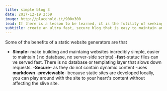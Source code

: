 ```yaml
---
title: simple blog 3
date: 2017-12-19 2:59
image: http://placehold.it/900x300
lead: If there is a lesson to be learned, it is the futility of seeking fulfillment in outer space. We need to judge ourselfs by who we are, not by where we go.
subtitle: create an ultra fast, secure blog that is easy to maintain and scale
---
```


Some of the benefits of a static website generators are that

- **Simple**- make building and maintaing websites incredibly simple, easier to maintain ( no database, no server-side scripts)
-**fast**-statuc files can ve served fast. There is no database or templating layer that slows down requests.
-**Secure**- as they do not contain dynamic content
-uses **markdown**
-**previewable**- because static sites are developed locally, you can play around with the site to your heart's content without affecting the slive site.

